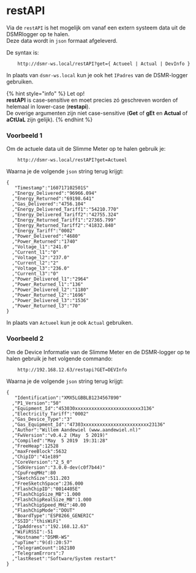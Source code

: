 # restAPI

Via de `restAPI` is het mogelijk om vanaf een extern systeem data uit de DSMRlogger op te halen.  
Deze data wordt in `json` formaat afgeleverd.

De syntax is:

```text
    http://dsmr-ws.local/restAPI?get={ Actueel | Actual | DevInfo }
```

In plaats van `dsmr-ws.local` kun je ook het `IPadres` van de DSMR-logger gebruiken.

{% hint style="info" %}
Let op!  
**restAPI** is case-sensitive en moet precies zó geschreven worden of helemaal in lower-case \(**restapi**\).  
De overige argumenten zijn niet case-sensitive \(**Get** of **gEt** en **Actual** of **aCtUaL** zijn gelijk\).
{% endhint %}

### Voorbeeld 1 <a id="voorbeeld-1"></a>

Om de actuele data uit de Slimme Meter op te halen gebruik je:

```text
    http://dsmr-ws.local/restAPI?get=Actueel
```

 Waarna je de volgende `json` string terug krijgt:

```text
{
   "Timestamp":"160717102501S"
  ,"Energy_Delivered":"96966.094"
  ,"Energy_Returned":"69198.641"
  ,"Gas_Delivered":"4756.104"
  ,"Energy_Delivered_Tariff1":"54210.770"
  ,"Energy_Delivered_Tariff2":"42755.324"
  ,"Energy_Returned_Tariff1":"27365.799"
  ,"Energy_Returned_Tariff2":"41832.840"
  ,"Energy_Tariff":"0002"
  ,"Power_Delivered":"4680"
  ,"Power_Returned":"1740"
  ,"Voltage_l1":"241.0"
  ,"Current_l1":"0"
  ,"Voltage_l2":"237.0"
  ,"Current_l2":"2"
  ,"Voltage_l3":"236.0"
  ,"Current_l3":"0"
  ,"Power_Delivered_l1":"2964"
  ,"Power_Returned_l1":"136"
  ,"Power_Delivered_l2":"1180"
  ,"Power_Returned_l2":"1696"
  ,"Power_Delivered_l3":"1536"
  ,"Power_Returned_l3":"70"
}
```

In plaats van `Actueel` kun je ook `Actual` gebruiken.

### Voorbeeld 2 <a id="voorbeeld-2"></a>

Om de Device Informatie van de Slimme Meter en de DSMR-logger op te halen gebruik je het volgende commando:

```text
    http://192.168.12.63/restapi?GET=DEVInfo
```

 Waarna je de volgende `json` string terug krijgt:

```text
{
   "Identification":"XMX5LGBBLB1234567890"
  ,"P1_Version":"50"
  ,"Equipment_Id":"453030xxxxxxxxxxxxxxxxxxxxxxxx3136"
  ,"Electricity_Tariff":"0002"
  ,"Gas_Device_Type":"3"
  ,"Gas_Equipment_Id":"47303xxxxxxxxxxxxxxxxxxxxxxxx23136"
  ,"Author":"Willem Aandewiel (www.aandewiel.nl)"
  ,"FwVersion":"v0.4.2 (May  5 2019)"
  ,"Compiled":"May  5 2019  19:31:28"
  ,"FreeHeap":12528
  ,"maxFreeBlock":5632
  ,"ChipID":"41e189"
  ,"CoreVersion":"2_5_0"
  ,"SdkVersion":"3.0.0-dev(c0f7b44)"
  ,"CpuFreqMHz":80
  ,"SketchSize":511.203
  ,"FreeSketchSpace":236.000
  ,"FlashChipID":"0014405E"
  ,"FlashChipSize_MB":1.000
  ,"FlashChipRealSize_MB":1.000
  ,"FlashChipSpeed_MHz":40.00
  ,"FlashChipMode":"DOUT"
  ,"BoardType":"ESP8266_GENERIC"
  ,"SSID":"thisWiFi"
  ,"IpAddress":"192.168.12.63"
  ,"WiFiRSSI":-51
  ,"Hostname":"DSMR-WS"
  ,"upTime":"9(d):20:57"
  ,"TelegramCount":162180
  ,"TelegramErrors":7
  ,"lastReset":"Software/System restart"
}
```

